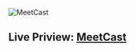 ![MeetCast](https://i.ibb.co/BLdSLg6/Meet-Cast-1.png)

## Live Priview: [MeetCast](https://meetcast.vercel.app)
